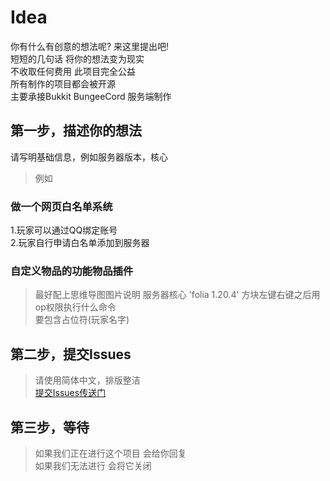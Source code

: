# Idea
你有什么有创意的想法呢? 来这里提出吧!  
短短的几句话 将你的想法变为现实  
不收取任何费用 此项目完全公益  
所有制作的项目都会被开源  
主要承接Bukkit BungeeCord 服务端制作  

## 第一步，描述你的想法
请写明基础信息，例如服务器版本，核心  
> 例如

### 做一个网页白名单系统
1.玩家可以通过QQ绑定账号  
2.玩家自行申请白名单添加到服务器
### 自定义物品的功能物品插件
> 最好配上思维导图图片说明
服务器核心 'folia 1.20.4'
方块左键右键之后用op权限执行什么命令  
要包含占位符(玩家名字)

## 第二步，提交Issues
> 请使用简体中文，排版整洁  
[提交Issues传送门](https://github.com/IdeaMC/Idea/issues/new?assignees=suxiaolinya%2C+xiantiao233&labels=enhancement&projects=&template=%E5%8A%9F%E8%83%BD%E8%AF%B7%E6%B1%82.md&title=%5BIdea%5D+%E5%9C%A8%E8%BF%99%E9%87%8C%E9%A2%98%E5%86%99%E6%A0%87%E9%A2%98)

## 第三步，等待 
> 如果我们正在进行这个项目 会给你回复  
> 如果我们无法进行 会将它关闭
